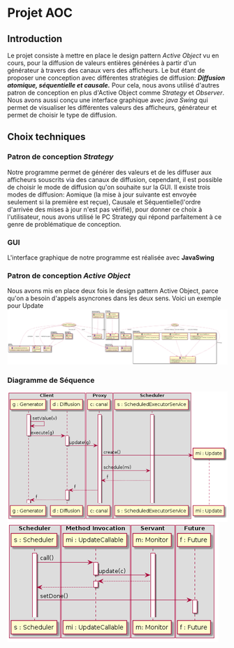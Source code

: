 # Projet AOC
## Introduction
Le projet consiste à mettre en place le design pattern *Active Object* vu en cours, pour la diffusion de valeurs entières générées à partir d'un générateur à travers des canaux vers des afficheurs. Le but étant de proposer une conception avec différentes stratégies de diffusion: ***Diffusion atomique, séquentielle et causale.*** Pour cela, nous avons utilisé d'autres patron de conception en plus d'Active Object comme *Strategy* et *Observer*. Nous avons aussi conçu une interface graphique avec *java Swing* qui permet de visualiser les différentes valeurs des afficheurs, générateur et permet de choisir le type de diffusion.

## Choix techniques
### Patron de conception *Strategy*
Notre programme permet de générer des valeurs et de les diffuser aux afficheurs souscrits via des canaux de diffusion, cependant, il est possible de choisir le mode de diffusion qu'on souhaite sur la GUI.
Il existe trois modes de diffusion: Aomique (la mise à jour suivante est envoyée seulement si la première est reçue), Causale et Séquentielle(l'ordre d'arrivée des mises à jour n'est pas vérifié), pour donner ce choix à l'utilisateur, nous avons utilisé le PC Strategy qui répond parfaitement à ce genre de problématique de conception.
### GUI 
L'interface graphique de notre programme est réalisée avec **JavaSwing**
### Patron de conception *Active Object*
Nous avons mis en place deux fois le design pattern Active Object, parce qu'on a besoin d'appels asyncrones dans les deux sens.
Voici un exemple pour Update
![](UpdateClass.png)

### Diagramme de Séquence
![](UpdateAsync1.png)
![](UpdateAsync2.png)







